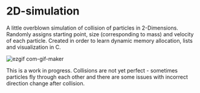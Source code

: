 # 2D-simulation

A little overblown simulation of collision of particles in 2-Dimensions. Randomly assigns starting point, size (corresponding to mass) and velocity of each particle.
Created in order to learn dynamic memory allocation, lists and visualization in C.


![ezgif com-gif-maker](https://user-images.githubusercontent.com/56659395/139744392-5b800a11-dbbc-42a7-ae5d-9010fa6ec9d1.gif)





This is a work in progress. Collisions are not yet perfect - sometimes particles fly through each other and there are some issues with incorrect direction change after collision.
